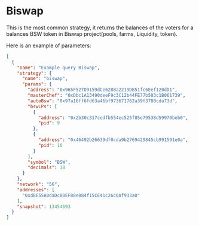 # Biswap

This is the most common strategy, it returns the balances of the voters for a balances BSW token
in Biswap project(pools, farms, Liquidity, token).

Here is an example of parameters:
```json
[
  {
    "name": "Example query Biswap",
    "strategy": {
      "name": "biswap",
      "params": {
        "address": "0x965F527D9159dCe6288a2219DB51fc6Eef120dD1",
        "masterChef": "0xDbc1A13490deeF9c3C12b44FE77b503c1B061739",
        "autoBsw": "0x97a16ff6fd63a46bf973671762a39f3780cda73d",
        "bswLPs": [
          {
            "address": "0x2b30c317cedfb554ec525f85e79538d59970beb0",
            "pid": 9
          },
          {
            "address": "0x46492b26639df0cda9b2769429845cb991591e0a",
            "pid": 10
          }
        ],
        "symbol": "BSW",
        "decimals": 18
      }
    },
    "network": "56",
    "addresses": [
      "0xdBE55A0daDc80EF88e884f15CE41c26c0Af933a0"
    ],
    "snapshot": 13454693
  }
]


```
